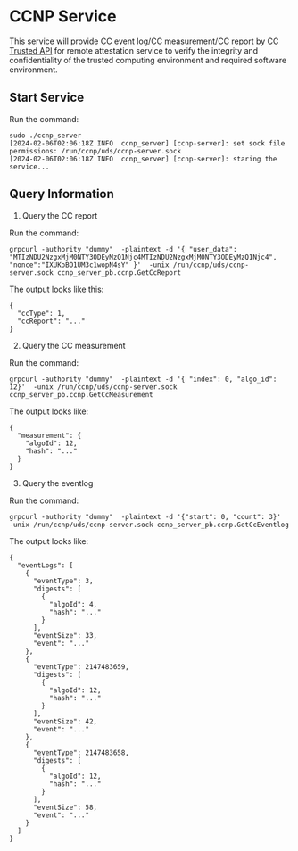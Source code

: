 # CCNP Service

This service will provide CC event log/CC measurement/CC report by [CC Trusted API](https://github.com/cc-api/cc-trusted-api) for remote attestation service to verify the integrity and confidentiality of the trusted computing environment and required software environment.

## Start Service

Run the command:

```
sudo ./ccnp_server
[2024-02-06T02:06:18Z INFO  ccnp_server] [ccnp-server]: set sock file permissions: /run/ccnp/uds/ccnp-server.sock
[2024-02-06T02:06:18Z INFO  ccnp_server] [ccnp-server]: staring the service...
```

## Query Information

1. Query the CC report

Run the command:

```
grpcurl -authority "dummy"  -plaintext -d '{ "user_data": "MTIzNDU2NzgxMjM0NTY3ODEyMzQ1Njc4MTIzNDU2NzgxMjM0NTY3ODEyMzQ1Njc4", "nonce":"IXUKoBO1UM3c1wopN4sY" }'  -unix /run/ccnp/uds/ccnp-server.sock ccnp_server_pb.ccnp.GetCcReport
```

The output looks like this:

```
{
  "ccType": 1,
  "ccReport": "..."
}
```

2. Query the CC measurement

Run the command:

```
grpcurl -authority "dummy"  -plaintext -d '{ "index": 0, "algo_id": 12}'  -unix /run/ccnp/uds/ccnp-server.sock ccnp_server_pb.ccnp.GetCcMeasurement
```

The output looks like:

```
{
  "measurement": {
    "algoId": 12,
    "hash": "..."
  }
}
```

3. Query the eventlog

Run the command:

```
grpcurl -authority "dummy"  -plaintext -d '{"start": 0, "count": 3}'  -unix /run/ccnp/uds/ccnp-server.sock ccnp_server_pb.ccnp.GetCcEventlog
```

The output looks like:

```
{
  "eventLogs": [
    {
      "eventType": 3,
      "digests": [
        {
          "algoId": 4,
          "hash": "..."
        }
      ],
      "eventSize": 33,
      "event": "..."
    },
    {
      "eventType": 2147483659,
      "digests": [
        {
          "algoId": 12,
          "hash": "..."
        }
      ],
      "eventSize": 42,
      "event": "..."
    },
    {
      "eventType": 2147483658,
      "digests": [
        {
          "algoId": 12,
          "hash": "..."
        }
      ],
      "eventSize": 58,
      "event": "..."
    }
  ]
}
```
